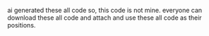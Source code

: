 ai  generated these all code
so,  this code is  not  mine.  everyone can  download these  all  code  and attach  and  use  these all  code  as their positions.
